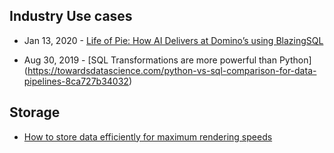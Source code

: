 ## Industry Use cases
- Jan 13, 2020 - [Life of Pie: How AI Delivers at Domino’s using BlazingSQL](https://blogs.nvidia.com/blog/2020/01/13/dominos-pizza-ai/)

- Aug 30, 2019 - [SQL Transformations are more powerful than Python] (https://towardsdatascience.com/python-vs-sql-comparison-for-data-pipelines-8ca727b34032)

## Storage
- [How to store data efficiently for maximum rendering speeds](https://datashader.org/user_guide/Performance.html)